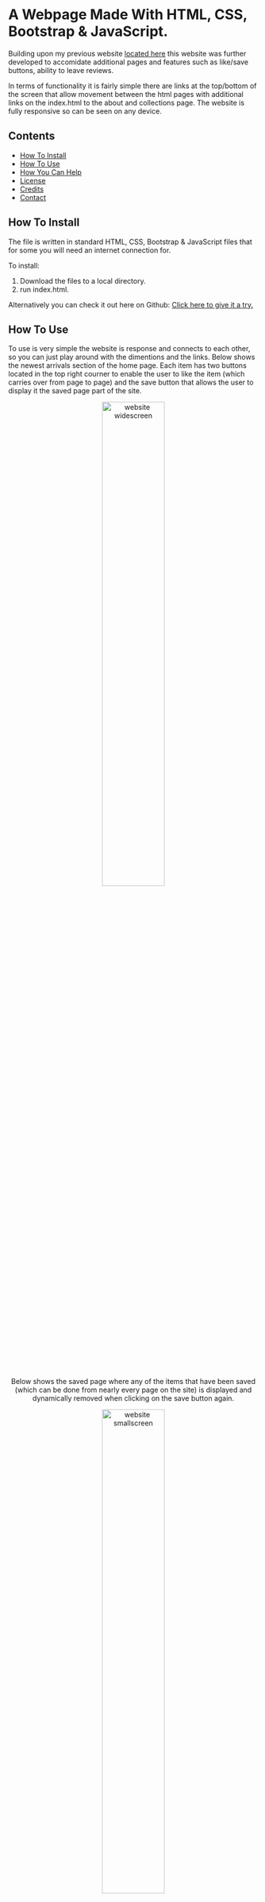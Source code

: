 # A Webpage Made With HTML, CSS, Bootstrap & JavaScript.

Building upon my previous website [located here](https://github.com/alexhill-coder/Basic_Website) this website was further developed to accomidate additional pages and features such as like/save buttons, ability to leave reviews.

In terms of functionality it is fairly simple there are links at the top/bottom of the screen that allow movement between the html pages with additional links on the index.html to the about and collections page. The website is fully responsive so can be seen on any device.

## Contents

- [How To Install](#how-to-install)
- [How To Use](#how-to-use)
- [How You Can Help](#how-you-can-help)
- [License](#license)
- [Credits](#credits)
- [Contact](#contact)

## How To Install

The file is written in standard HTML, CSS, Bootstrap & JavaScript files that for some you will need an internet connection for. 

To install:
1. Download the files to a local directory.
2. run index.html.

Alternatively you can check it out here on Github: [Click here to give it a try.](https://alexhill-coder.github.io/Improved_Website/)

## How To Use

To use is very simple the website is response and connects to each other, so you can just play around with the dimentions and the links. Below shows the newest arrivals section of the home page. Each item has two buttons located in the top right courner to enable the user to like the item (which carries over from page to page) and the save button that allows the user to display it the saved page part of the site.

<p align="center">
<img src="https://user-images.githubusercontent.com/119125564/218274367-c5efdf61-e840-4c25-97ad-68a743668cfb.png" alt="website widescreen" width="50%"/>
</p>

<p align="center">
Below shows the saved page where any of the items that have been saved (which can be done from nearly every page on the site) is displayed and dynamically removed when clicking on the save button again.
</p>
 
<p align="center">    
<img src="https://user-images.githubusercontent.com/119125564/218274509-cda931d9-f625-444e-af48-86307fff8cfe.png" alt="website smallscreen" width="50%"/>
</p>

<p align="center">
 The review page allows the user to leave a review that will only be displayed for the selected series and viewable for as long as the browser is open.
</p>

<p align="center">
<img src="https://user-images.githubusercontent.com/119125564/218274543-60c89590-2999-49ef-9918-4f9d9bb7a0d1.png" alt="website top bar" width="50%"/>
</p>

## How you can help

If you wish to contribute to any of my files, you are more than welcome to as long as you keep in mind the following:
 - Provide a description of any minor changes before commiting.
 - If you are making major changes please branch the project.
 - Provide a name/handle so you can be aknowledged for your work.
 - You do not require my permission to proceed with any changes.
 - As this is an MIT License the project may be copied to another repository for any reason at any time and used how they see fit.

## License

This project falls under The MIT License allowing for the use of this project for any purpose. For more information on this type of license please see the [LICENSE.md](https://github.com/alexhill-coder/Improved_Website/blob/main/LICENSE)

## Credits

- Alex Hill

## Contact

Please feel free to contact me here:
<p align=center>
<a href="https://www.linkedin.com/in/alex-hill-webdeveloper">
<img src="https://img.shields.io/badge/-@alex hill webdeveloper-blue?style=for-the-badge&logo=Linkedin&logoColor=white&link=https://www.linkedin.com/in/alex-hill-webdeveloper/" height=32/>
</a>
</p>
